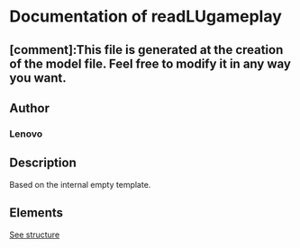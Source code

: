 # Documentation of readLUgameplay

[comment]:This file is generated at the creation of the model file. Feel free to modify it in any way you want. 
---

## Author
### Lenovo

## Description

Based on the internal empty template.

## Elements

[See structure](readLU_gameplay_structure.md)

